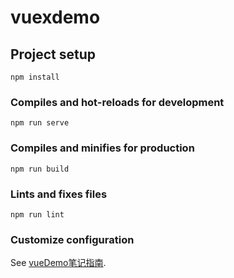# vuexdemo

## Project setup
```
npm install
```

### Compiles and hot-reloads for development
```
npm run serve
```

### Compiles and minifies for production
```
npm run build
```

### Lints and fixes files
```
npm run lint
```

### Customize configuration
See [vueDemo笔记指南](https://github.com/BullFei/vuexDemo_test/blob/master/README-vuex.md).
